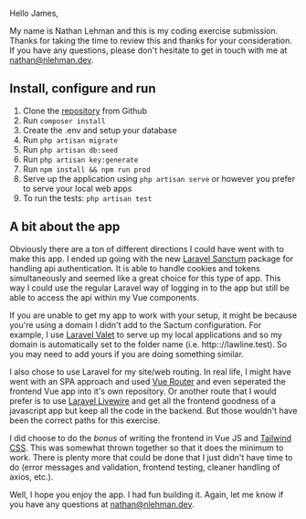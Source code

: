 Hello James,

My name is Nathan Lehman and this is my coding exercise submission.  Thanks for taking the time to review this and thanks for your consideration.  If you have any questions, please don't hesitate to get in touch with me at [nathan@nlehman.dev](mailto:nathan@nlehman.dev).

## Install, configure and run
1. Clone the [repository](https://github.com/nlehman06/code-test) from Github
2. Run `composer install`
3. Create the .env and setup your database
4. Run `php artisan migrate`
5. Run `php artisan db:seed`
6. Run `php artisan key:generate`
7. Run `npm install && npm run prod`
8. Serve up the application using `php artisan serve` or however you prefer to serve your local web apps
9. To run the tests: `php artisan test`

## A bit about the app
Obviously there are a ton of different directions I could have went with to make this app.  I ended up going with the new [Laravel Sanctum](https://laravel.com/docs/8.x/sanctum) package for handling api authentication.  It is able to handle cookies and tokens simultaneously and seemed like a great choice for this type of app.  This way I could use the regular Laravel way of logging in to the app but still be able to access the api within my Vue components.

If you are unable to get my app to work with your setup, it might be because you're using a domain I didn't add to the Sactum configuration.  For example, I use [Laravel Valet](https://laravel.com/docs/8.x/valet) to serve up my local applications and so my domain is automatically set to the folder name (i.e. http:://lawline.test).  So you may need to add yours if you are doing something similar.

I also chose to use Laravel for my site/web routing.  In real life, I might have went with an SPA approach and used [Vue Router](https://router.vuejs.org/) and even seperated the frontend Vue app into it's own repository.  Or another route that I would prefer is to use [Laravel Livewire](https://laravel-livewire.com/) and get all the frontend goodness of a javascript app but keep all the code in the backend.  But those wouldn't have been the correct paths for this exercise.

I did choose to do the *bonus* of writing the frontend in Vue JS and [Tailwind CSS](https://tailwindcss.com/).  This was somewhat thrown together so that it does the minimum to work.  There is plenty more that could be done that I just didn't have time to do (error messages and validation, frontend testing, cleaner handling of axios, etc.).

Well, I hope you enjoy the app.  I had fun building it.  Again, let me know if you have any questions at [nathan@nlehman.dev](mailto:nathan@nlehman.dev).
